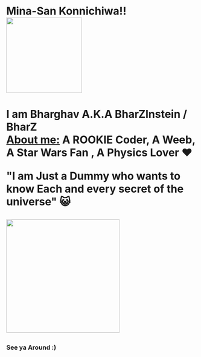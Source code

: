 <h1> Mina-San Konnichiwa!!  <img src="https://c.tenor.com/-jPecNydkV8AAAAi/yuri-anime.gif" width="200px"> <h1>



 
 I am Bharghav A.K.A BharZInstein / BharZ                                                                                                   
 <u>About me:</u> A ROOKIE Coder, A Weeb, A Star Wars Fan , A Physics Lover ❤️                                                                               
 
 
 
 
 
 <p> "I am Just a Dummy who wants to know Each and every secret of the universe" 😺</p>
 <h2> <img src= "https://thumbs.gfycat.com/AdoredCheeryConure-max-1mb.gif" width="300px"> <h2>
  <h3> See ya Around :) <h3> 
 
<!--

-->
